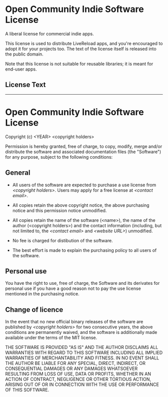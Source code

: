 # Open Community Indie Software License

A liberal license for commercial indie apps.

This license is used to distribute LiveReload apps, and you're encouraged to adopt it for your projects too. The text of the license itself is released into the public domain.

Note that this license is not suitable for reusable libraries; it is meant for end-user apps.

## License Text

-----

# Open Community Indie Software License
Copyright (c) \<YEAR\> \<copyright holders\>

Permission is hereby granted, free of charge, to copy, modify, merge and/or distribute the software and associated documentation files (the "Software") for any purpose, subject to the following conditions:

## General

* All users of the software are expected to purchase a use license from *\<copyright holders\>*. Users may apply for a free license at *\<contact email\>*.

* All copies retain the above copyright notice, the above purchasing notice and this permission notice unmodified.

* All copies retain the name of the software (\<name\>), the name of the author (\<copyright holders\>) and the contact information (including, but not limited to, the *\<contact email\>* and *\<website URL\>*) unmodified.

* No fee is charged for distibution of the software.

* The best effort is made to explain the purchasing policy to all users of the software.

## Personal use

You have the right to use, free of charge, the Software and its derivates for personal use if you have a good reason not to pay the use license mentioned in the purchasing notice.

## Change of licence

In the event that no new official binary releases of the software are published by *\<copyright holders\>* for two consecutive years, the above conditions are permanently waived, and the software is additionally made available under the terms of the MIT license.

THE SOFTWARE IS PROVIDED "AS IS" AND THE AUTHOR DISCLAIMS ALL WARRANTIES WITH REGARD TO THIS SOFTWARE INCLUDING ALL IMPLIED WARRANTIES OF MERCHANTABILITY AND FITNESS. IN NO EVENT SHALL THE AUTHOR BE LIABLE FOR ANY SPECIAL, DIRECT, INDIRECT, OR CONSEQUENTIAL DAMAGES OR ANY DAMAGES WHATSOEVER RESULTING FROM LOSS OF USE, DATA OR PROFITS, WHETHER IN AN ACTION OF CONTRACT, NEGLIGENCE OR OTHER TORTIOUS ACTION, ARISING OUT OF OR IN CONNECTION WITH THE USE OR PERFORMANCE OF THIS SOFTWARE.
